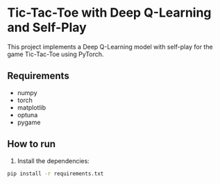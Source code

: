 # Tic-Tac-Toe with Deep Q-Learning and Self-Play

This project implements a Deep Q-Learning model with self-play for the game Tic-Tac-Toe using PyTorch. 

## Requirements

- numpy
- torch
- matplotlib
- optuna
- pygame
  
## How to run

1. Install the dependencies:

```sh
pip install -r requirements.txt